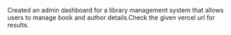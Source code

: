 Created an admin dashboard for a library management system that allows users to manage book and author details.Check the given vercel url for results.
